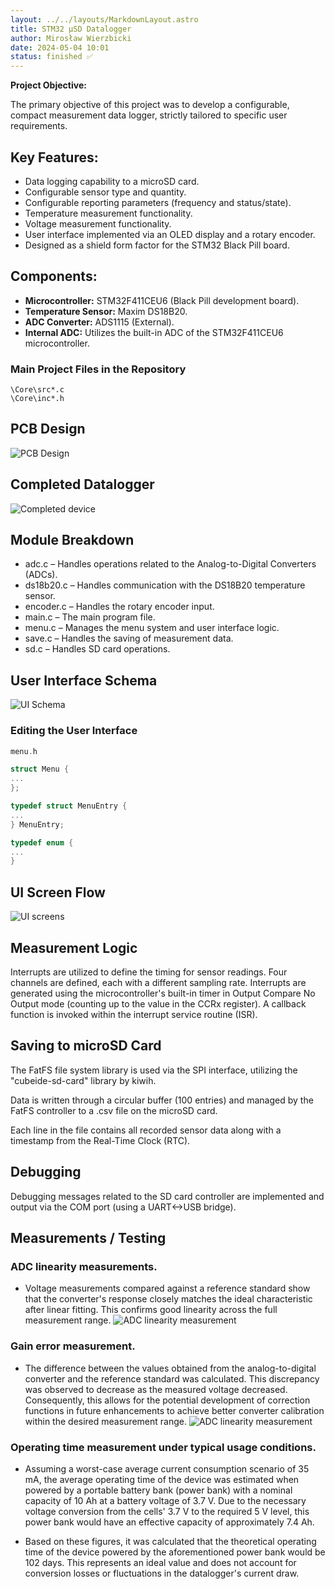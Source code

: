 ```yaml
---
layout: ../../layouts/MarkdownLayout.astro
title: STM32 μSD Datalogger
author: Mirosław Wierzbicki
date: 2024-05-04 10:01
status: finished ✅
---
```


**Project Objective:**

The primary objective of this project was to develop a configurable, compact measurement data logger, strictly tailored to specific user requirements.

## Key Features:

- Data logging capability to a microSD card.
- Configurable sensor type and quantity.
- Configurable reporting parameters (frequency and status/state).
- Temperature measurement functionality.
- Voltage measurement functionality.
- User interface implemented via an OLED display and a rotary encoder.
- Designed as a shield form factor for the STM32 Black Pill board.

## Components:

- **Microcontroller:** STM32F411CEU6 (Black Pill development board).
- **Temperature Sensor:** Maxim DS18B20.
- **ADC Converter:** ADS1115 (External).
- **Internal ADC:** Utilizes the built-in ADC of the STM32F411CEU6 microcontroller.

### Main Project Files in the Repository

```
\Core\src*.c
\Core\inc*.h
```

## PCB Design

![PCB Design](/imgs/PCB.png)

## Completed Datalogger

![Completed device](/imgs/PCB_soldered.jpg)

## Module Breakdown

- adc.c – Handles operations related to the Analog-to-Digital Converters (ADCs).
- ds18b20.c – Handles communication with the DS18B20 temperature sensor.
- encoder.c – Handles the rotary encoder input.
- main.c – The main program file.
- menu.c – Manages the menu system and user interface logic.
- save.c – Handles the saving of measurement data.
- sd.c – Handles SD card operations.

## User Interface Schema

![UI Schema](/imgs/UI_schema.jpg)

### Editing the User Interface

```c
menu.h

struct Menu {
...
};

typedef struct MenuEntry {
...
} MenuEntry;

typedef enum {
...
}
```
## UI Screen Flow

![UI screens](/imgs/Menu_options.jpg)

## Measurement Logic

Interrupts are utilized to define the timing for sensor readings. Four channels are defined, each with a different sampling rate. Interrupts are generated using the microcontroller's built-in timer in Output Compare No Output mode (counting up to the value in the CCRx register). A callback function is invoked within the interrupt service routine (ISR).

## Saving to microSD Card

The FatFS file system library is used via the SPI interface, utilizing the "cubeide-sd-card" library by kiwih.

Data is written through a circular buffer (100 entries) and managed by the FatFS controller to a .csv file on the microSD card.

Each line in the file contains all recorded sensor data along with a timestamp from the Real-Time Clock (RTC).

## Debugging

Debugging messages related to the SD card controller are implemented and output via the COM port (using a UART<->USB bridge).

## Measurements / Testing

###   ADC linearity measurements.
* Voltage measurements compared against a reference standard show that the converter's response closely matches the ideal characteristic after linear fitting. This confirms good linearity across the full measurement range.
![ADC linearity measurement](/imgs/ADC_measure.jpg)
###  Gain error measurement.
* The difference between the values obtained from the analog-to-digital converter and the reference standard was calculated. This discrepancy was observed to decrease as the measured voltage decreased. Consequently, this allows for the potential development of correction functions in future enhancements to achieve better converter calibration within the desired measurement range.
![ADC linearity measurement](/imgs/ADC_measure_delta.jpg)
###   Operating time measurement under typical usage conditions.
* Assuming a worst-case average current consumption scenario of 35 mA, the average operating time of the device was estimated when powered by a portable battery bank (power bank) with a nominal capacity of 10 Ah at a battery voltage of 3.7 V. Due to the necessary voltage conversion from the cells' 3.7 V to the required 5 V level, this power bank would have an effective capacity of approximately 7.4 Ah.

* Based on these figures, it was calculated that the theoretical operating time of the device powered by the aforementioned power bank would be 102 days. This represents an ideal value and does not account for conversion losses or fluctuations in the datalogger's current draw.
